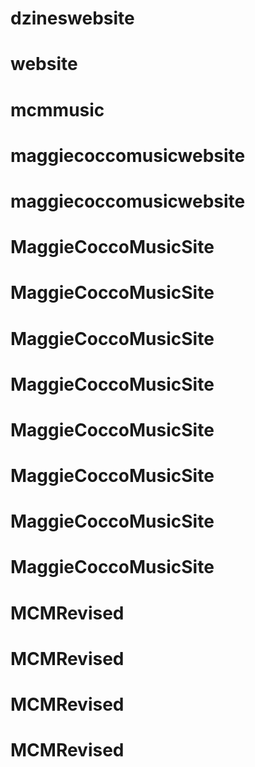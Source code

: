 # dzineswebsite
# website
# mcmmusic
# maggiecoccomusicwebsite
# maggiecoccomusicwebsite
# MaggieCoccoMusicSite
# MaggieCoccoMusicSite
# MaggieCoccoMusicSite
# MaggieCoccoMusicSite
# MaggieCoccoMusicSite
# MaggieCoccoMusicSite
# MaggieCoccoMusicSite
# MaggieCoccoMusicSite
# MCMRevised
# MCMRevised
# MCMRevised
# MCMRevised
